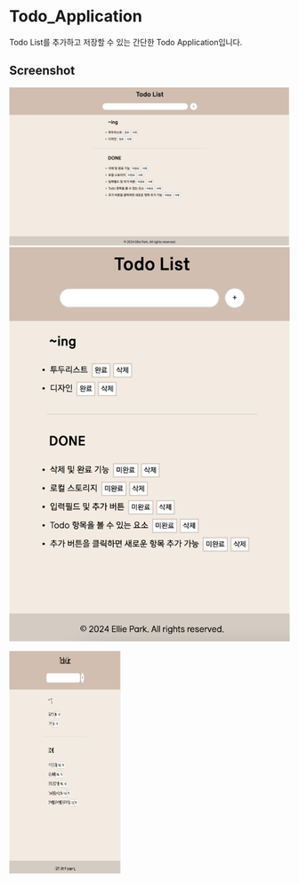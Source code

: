 # Todo_Application

Todo List를 추가하고 저장할 수 있는 간단한 Todo Application입니다.

## Screenshot

![노트북 화면](images/screenshot1.png)
![스마트폰비율 화면](images/screenshot2.png)

<img src="images/screenshot1.png" width="200" height="400"/>
